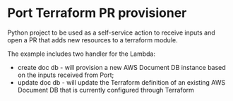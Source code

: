 # Port Terraform PR provisioner

Python project to be used as a self-service action to receive inputs and open a PR that adds new resources to a terraform module.

The example includes two handler for the Lambda:

- create doc db - will provision a new AWS Document DB instance based on the inputs received from Port;
- update doc db - will update the Terraform definition of an existing AWS Document DB that is currently configured through Terraform
